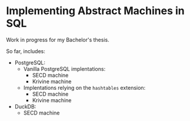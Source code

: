 # Implementing Abstract Machines in SQL

Work in progress for my Bachelor's thesis.

So far, includes:
- PostgreSQL:
  - Vanilla PostgreSQL implentations:
    - SECD machine
    - Krivine machine
  - Implentations relying on the `hashtables` extension:
    - SECD machine
    - Krivine machine
- DuckDB:
  - SECD machine
